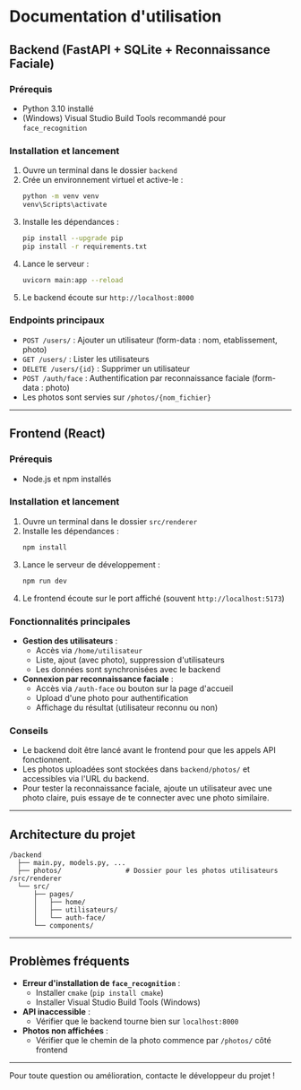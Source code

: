 # Documentation d'utilisation

## Backend (FastAPI + SQLite + Reconnaissance Faciale)

### Prérequis
- Python 3.10 installé
- (Windows) Visual Studio Build Tools recommandé pour `face_recognition`

### Installation et lancement
1. Ouvre un terminal dans le dossier `backend`
2. Crée un environnement virtuel et active-le :
   ```sh
   python -m venv venv
   venv\Scripts\activate
   ```
3. Installe les dépendances :
   ```sh
   pip install --upgrade pip
   pip install -r requirements.txt
   ```
4. Lance le serveur :
   ```sh
   uvicorn main:app --reload
   ```
5. Le backend écoute sur `http://localhost:8000`

### Endpoints principaux
- `POST /users/` : Ajouter un utilisateur (form-data : nom, etablissement, photo)
- `GET /users/` : Lister les utilisateurs
- `DELETE /users/{id}` : Supprimer un utilisateur
- `POST /auth/face` : Authentification par reconnaissance faciale (form-data : photo)
- Les photos sont servies sur `/photos/{nom_fichier}`

---

## Frontend (React)

### Prérequis
- Node.js et npm installés

### Installation et lancement
1. Ouvre un terminal dans le dossier `src/renderer`
2. Installe les dépendances :
   ```sh
   npm install
   ```
3. Lance le serveur de développement :
   ```sh
   npm run dev
   ```
4. Le frontend écoute sur le port affiché (souvent `http://localhost:5173`)

### Fonctionnalités principales
- **Gestion des utilisateurs** :
  - Accès via `/home/utilisateur`
  - Liste, ajout (avec photo), suppression d'utilisateurs
  - Les données sont synchronisées avec le backend
- **Connexion par reconnaissance faciale** :
  - Accès via `/auth-face` ou bouton sur la page d'accueil
  - Upload d'une photo pour authentification
  - Affichage du résultat (utilisateur reconnu ou non)

### Conseils
- Le backend doit être lancé avant le frontend pour que les appels API fonctionnent.
- Les photos uploadées sont stockées dans `backend/photos/` et accessibles via l'URL du backend.
- Pour tester la reconnaissance faciale, ajoute un utilisateur avec une photo claire, puis essaye de te connecter avec une photo similaire.

---

## Architecture du projet

```
/backend
  ├── main.py, models.py, ...
  ├── photos/                # Dossier pour les photos utilisateurs
/src/renderer
  └── src/
      ├── pages/
      │   ├── home/
      │   ├── utilisateurs/
      │   └── auth-face/
      └── components/
```

---

## Problèmes fréquents
- **Erreur d'installation de `face_recognition`** :
  - Installer `cmake` (`pip install cmake`)
  - Installer Visual Studio Build Tools (Windows)
- **API inaccessible** :
  - Vérifier que le backend tourne bien sur `localhost:8000`
- **Photos non affichées** :
  - Vérifier que le chemin de la photo commence par `/photos/` côté frontend

---

Pour toute question ou amélioration, contacte le développeur du projet !
